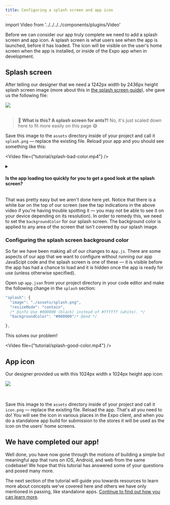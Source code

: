 ```yaml
---
title: Configuring a splash screen and app icon
---
```


import Video from '../../../../components/plugins/Video'

Before we can consider our app truly complete we need to add a splash screen and app icon. A splash screen is what users see when the app is launched, before it has loaded. The icon will be visible on the user's home screen when the app is installed, or inside of the Expo app when in development.

## Splash screen

After telling our designer that we need a 1242px width by 2436px height splash screen image (more about this in [the splash screen guide](../../guides/splash-screens/)), she gave us the following file:

<div style={{textAlign: 'center', backgroundColor: '#f5f5f5', paddingTop: 10, paddingBottom: 10}}>
<img src="/static/images/tutorial/splash.png" style={{maxWidth: 150}} />
</div>

<br />

> 🐜 **What is this? A splash screen for ants?!** No, it's just scaled down here to fit more easily on this page 😅

Save this image to the `assets` directory inside of your project and call it `splash.png` &mdash; replace the existing file. Reload your app and you should see something like this:

<Video file={"tutorial/splash-bad-color.mp4"} />

<div style={{marginTop: -20}} />

<details><summary><h4>Is the app loading too quickly for you to get a good look at the splash screen?</h4></summary>

<p>

We can make the splash screen stick around for longer by manually controlling when it is hidden, rather than the default of automatically hiding it as soon as the app is ready. In the following code, we delay hiding the splash screen for five seconds.

```js
import { SplashScreen } from 'expo';

SplashScreen.preventAutoHide();
setTimeout(SplashScreen.hide, 5000);
```

🚨 _Don't forget to remove this code when you are done testing your splash screen!_

</p>
</details>

That was pretty easy but we aren't done here yet. Notice that there is a white bar on the top of our screen (see the tap indications in the above video if you're having trouble spotting it &mdash; you may not be able to see it on your device depending on its resolution). In order to remedy this, we need to set the `backgroundColor` for our splash screen. The background color is applied to any area of the screen that isn't covered by our splash image.

### Configuring the splash screen background color

So far we have been making all of our changes to `App.js`. There are some aspects of our app that we want to configure without running our app JavaScipt code and the splash screen is one of these &mdash; it is visible before the app has had a chance to load and it is hidden once the app is ready for use (unless otherwise specified).

Open up `app.json` from your project directory in your code editor and make the following change in the `splash` section:

```js
"splash": {
  "image": "./assets/splash.png",
  "resizeMode": "contain",
  /* @info Use #000000 (black) instead of #ffffff (white). */
  "backgroundColor": "#000000"/* @end */

},
```

This solves our problem!

<Video file={"tutorial/splash-good-color.mp4"} />

## App icon

Our designer provided us with this 1024px width x 1024px height app icon:

<div style={{textAlign: 'center', backgroundColor: '#f5f5f5', paddingTop: 10, paddingBottom: 10}}>
<img src="/static/images/tutorial/icon.png" style={{maxWidth: 150}} />
</div>

<br />
<br />

Save this image to the `assets` directory inside of your project and call it `icon.png` &mdash; replace the existing file. Reload the app. That's all you need to do! You will see the icon in various places in the Expo client, and when you do a standalone app build for submission to the stores it will be used as the icon on the users' home screens.

## We have completed our app!

Well done, you have now gone through the motions of building a simple but meaningful app that runs on iOS, Android, and web from the same codebase! We hope that this tutorial has answered some of your questions and posed many more.

The next section of the tutorial will guide you towards resources to learn more about concepts we've covered here and others we have only mentioned in passing, like standalone apps. [Continue to find out how you can learn more](../../tutorial/follow-up/).
